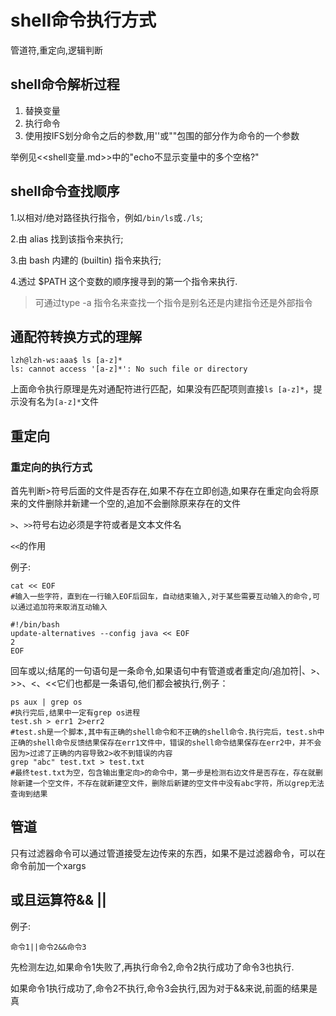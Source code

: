 # shell命令执行方式

管道符,重定向,逻辑判断



## shell命令解析过程

1. 替换变量
2. 执行命令
3. 使用按IFS划分命令之后的参数,用''或""包围的部分作为命令的一个参数

举例见<<shell变量.md>>中的"echo不显示变量中的多个空格?"



## shell命令查找顺序

1.以相对/绝对路径执行指令，例如`/bin/ls`或`./ls`;

2.由 alias 找到该指令来执行;

3.由 bash 内建的 (builtin) 指令来执行;

4.透过 $PATH 这个变数的顺序搜寻到的第一个指令来执行.

> 可通过type -a 指令名来查找一个指令是别名还是内建指令还是外部指令



## 通配符转换方式的理解

```shell
lzh@lzh-ws:aaa$ ls [a-z]*
ls: cannot access '[a-z]*': No such file or directory
```

上面命令执行原理是先对通配符进行匹配，如果没有匹配项则直接`ls [a-z]*`，提示没有名为`[a-z]*`文件



## 重定向

### 重定向的执行方式

首先判断>符号后面的文件是否存在,如果不存在立即创造,如果存在重定向会将原来的文件删除并新建一个空的,追加不会删除原来存在的文件

`>`、`>>`符号右边必须是字符或者是文本文件名

`<<`的作用

例子:

```shell
cat << EOF
#输入一些字符，直到在一行输入EOF后回车，自动结束输入,对于某些需要互动输入的命令,可以通过追加符来取消互动输入
```

```shell
#!/bin/bash
update-alternatives --config java << EOF
2
EOF
```

回车或以;结尾的一句语句是一条命令,如果语句中有管道或者重定向/追加符|、>、>>、<、<<它们也都是一条语句,他们都会被执行,例子：

```shell
ps aux | grep os
#执行完后,结果中一定有grep os进程
test.sh > err1 2>err2
#test.sh是一个脚本,其中有正确的shell命令和不正确的shell命令.执行完后，test.sh中正确的shell命令反馈结果保存在err1文件中，错误的shell命令结果保存在err2中，并不会因为>过滤了正确的内容导致2>收不到错误的内容
grep "abc" test.txt > test.txt
#最终test.txt为空，包含输出重定向>的命令中，第一步是检测右边文件是否存在，存在就删除新建一个空文件，不存在就新建空文件，删除后新建的空文件中没有abc字符，所以grep无法查询到结果
```



## 管道

只有过滤器命令可以通过管道接受左边传来的东西，如果不是过滤器命令，可以在命令前加一个xargs



## 或且运算符&& || 

例子:

```shell
命令1||命令2&&命令3
```

先检测左边,如果命令1失败了,再执行命令2,命令2执行成功了命令3也执行.

如果命令1执行成功了,命令2不执行,命令3会执行,因为对于&&来说,前面的结果是真







